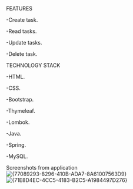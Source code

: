 FEATURES

-Create task.

-Read tasks.

-Update tasks.

-Delete task.


TECHNOLOGY STACK

-HTML.

-CSS.

-Bootstrap.

-Thymeleaf.  

-Lombok. 

-Java.  

-Spring.

-MySQL.

Screenshots from application
![{77089293-8296-410B-ADA7-8A61007563D9}](https://github.com/user-attachments/assets/039e4633-ef06-4ea1-b3f5-e28d94c95fa2)
 ![{71E8D4EC-4CC5-4183-B2C5-A1984497D276}](https://github.com/user-attachments/assets/c71e79b4-c27b-4947-be9d-224940a964e9)


